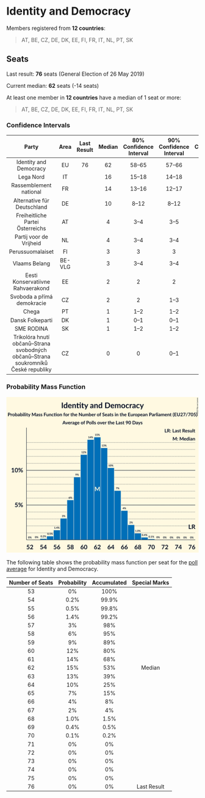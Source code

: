 # Identity and Democracy

Members registered from **12 countries**:

> AT, BE, CZ, DE, DK, EE, FI, FR, IT, NL, PT, SK

## Seats

Last result: **76** seats (General Election of 26 May 2019)

Current median: **62** seats (-14 seats)

At least one member in **12 countries** have a median of 1 seat or more:

> AT, BE, CZ, DE, DK, EE, FI, FR, IT, NL, PT, SK

### Confidence Intervals

| Party | Area | Last Result | Median | 80% Confidence Interval | 90% Confidence Interval | 95% Confidence Interval | 99% Confidence Interval |
|:-----:|:----:|:-----------:|:------:|:-----------------------:|:-----------------------:|:-----------------------:|:-----------------------:|
| Identity and Democracy | EU | 76 | 62 | 58–65 | 57–66 | 57–67 | 55–69 |
| Lega Nord | IT | | 16 | 15–18 | 14–18 | 14–19 | 13–20 |
| Rassemblement national | FR | | 14 | 13–16 | 12–17 | 12–17 | 11–18 |
| Alternative für Deutschland | DE | | 10 | 8–12 | 8–12 | 8–13 | 8–13 |
| Freiheitliche Partei Österreichs | AT | | 4 | 3–4 | 3–5 | 3–5 | 3–5 |
| Partij voor de Vrijheid | NL | | 4 | 3–4 | 3–4 | 3–5 | 3–5 |
| Perussuomalaiset | FI | | 3 | 3 | 3 | 3 | 2–3 |
| Vlaams Belang | BE-VLG | | 3 | 3–4 | 3–4 | 3–4 | 3–4 |
| Eesti Konservatiivne Rahvaerakond | EE | | 2 | 2 | 2 | 1–2 | 1–2 |
| Svoboda a přímá demokracie | CZ | | 2 | 2 | 1–3 | 1–3 | 1–3 |
| Chega | PT | | 1 | 1–2 | 1–2 | 1–2 | 0–2 |
| Dansk Folkeparti | DK | | 1 | 0–1 | 0–1 | 0–1 | 0–1 |
| SME RODINA | SK | | 1 | 1–2 | 1–2 | 1–2 | 0–2 |
| Trikolóra hnutí občanů–Strana svobodných občanů–Strana soukromníků České republiky | CZ | | 0 | 0 | 0–1 | 0–1 | 0–1 |

### Probability Mass Function

![Graph with seats probability mass function not yet produced](average-2021-12-31-seats-pmf-identityanddemocracy.png "Seats Probability Mass Function")

The following table shows the probability mass function per seat for the [poll average](average-2021-12-31.html) for Identity and Democracy.

| Number of Seats | Probability | Accumulated | Special Marks |
|:---------------:|:-----------:|:-----------:|:-------------:|
| 53 | 0% | 100% |  |
| 54 | 0.2% | 99.9% |  |
| 55 | 0.5% | 99.8% |  |
| 56 | 1.4% | 99.2% |  |
| 57 | 3% | 98% |  |
| 58 | 6% | 95% |  |
| 59 | 9% | 89% |  |
| 60 | 12% | 80% |  |
| 61 | 14% | 68% |  |
| 62 | 15% | 53% | Median |
| 63 | 13% | 39% |  |
| 64 | 10% | 25% |  |
| 65 | 7% | 15% |  |
| 66 | 4% | 8% |  |
| 67 | 2% | 4% |  |
| 68 | 1.0% | 1.5% |  |
| 69 | 0.4% | 0.5% |  |
| 70 | 0.1% | 0.2% |  |
| 71 | 0% | 0% |  |
| 72 | 0% | 0% |  |
| 73 | 0% | 0% |  |
| 74 | 0% | 0% |  |
| 75 | 0% | 0% |  |
| 76 | 0% | 0% | Last Result |


